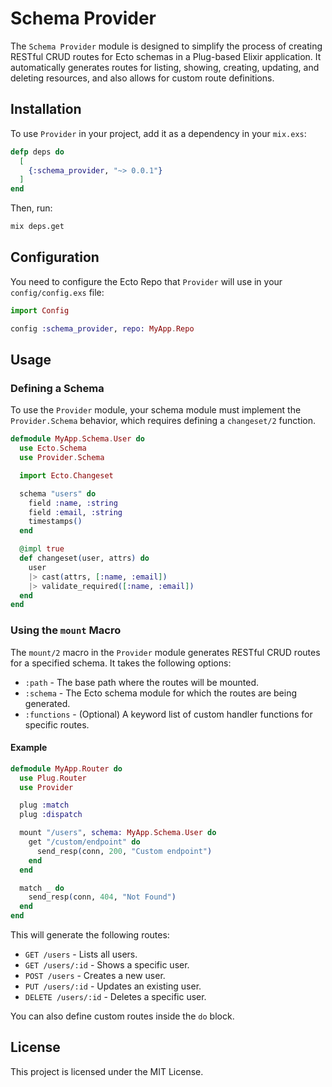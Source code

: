 
# Schema Provider

The `Schema Provider` module is designed to simplify the process of creating RESTful CRUD routes for Ecto schemas in a Plug-based Elixir application. It automatically generates routes for listing, showing, creating, updating, and deleting resources, and also allows for custom route definitions.

## Installation

To use `Provider` in your project, add it as a dependency in your `mix.exs`:

```elixir
defp deps do
  [
    {:schema_provider, "~> 0.0.1"}
  ]
end
```

Then, run:

```bash
mix deps.get
```

## Configuration

You need to configure the Ecto Repo that `Provider` will use in your `config/config.exs` file:

```elixir
import Config

config :schema_provider, repo: MyApp.Repo
```

## Usage

### Defining a Schema

To use the `Provider` module, your schema module must implement the `Provider.Schema` behavior, which requires defining a `changeset/2` function.

```elixir
defmodule MyApp.Schema.User do
  use Ecto.Schema
  use Provider.Schema

  import Ecto.Changeset

  schema "users" do
    field :name, :string
    field :email, :string
    timestamps()
  end

  @impl true
  def changeset(user, attrs) do
    user
    |> cast(attrs, [:name, :email])
    |> validate_required([:name, :email])
  end
end
```

### Using the `mount` Macro

The `mount/2` macro in the `Provider` module generates RESTful CRUD routes for a specified schema. It takes the following options:

- `:path` - The base path where the routes will be mounted.
- `:schema` - The Ecto schema module for which the routes are being generated.
- `:functions` - (Optional) A keyword list of custom handler functions for specific routes.

#### Example

```elixir
defmodule MyApp.Router do
  use Plug.Router
  use Provider

  plug :match
  plug :dispatch

  mount "/users", schema: MyApp.Schema.User do
    get "/custom/endpoint" do
      send_resp(conn, 200, "Custom endpoint")
    end
  end

  match _ do
    send_resp(conn, 404, "Not Found")
  end
end
```

This will generate the following routes:

- `GET /users` - Lists all users.
- `GET /users/:id` - Shows a specific user.
- `POST /users` - Creates a new user.
- `PUT /users/:id` - Updates an existing user.
- `DELETE /users/:id` - Deletes a specific user.

You can also define custom routes inside the `do` block.

## License

This project is licensed under the MIT License.
